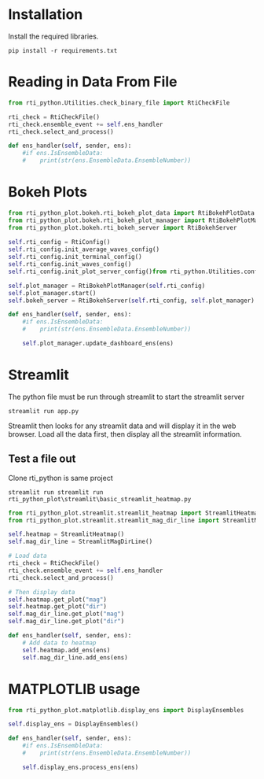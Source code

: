 # Installation
Install the required libraries.

```commandline
pip install -r requirements.txt
```

# Reading in Data From File

```python
from rti_python.Utilities.check_binary_file import RtiCheckFile

rti_check = RtiCheckFile()
rti_check.ensemble_event += self.ens_handler
rti_check.select_and_process()

def ens_handler(self, sender, ens):
    #if ens.IsEnsembleData:
    #    print(str(ens.EnsembleData.EnsembleNumber))
```

# Bokeh Plots

```python
from rti_python_plot.bokeh.rti_bokeh_plot_data import RtiBokehPlotData
from rti_python_plot.bokeh.rti_bokeh_plot_manager import RtiBokehPlotManager
from rti_python_plot.bokeh.rti_bokeh_server import RtiBokehServer
        
self.rti_config = RtiConfig()
self.rti_config.init_average_waves_config()
self.rti_config.init_terminal_config()
self.rti_config.init_waves_config()
self.rti_config.init_plot_server_config()from rti_python.Utilities.config import RtiConfig

self.plot_manager = RtiBokehPlotManager(self.rti_config)
self.plot_manager.start()
self.bokeh_server = RtiBokehServer(self.rti_config, self.plot_manager)

def ens_handler(self, sender, ens):
    #if ens.IsEnsembleData:
    #    print(str(ens.EnsembleData.EnsembleNumber))

    self.plot_manager.update_dashboard_ens(ens)
```

# Streamlit
The python file must be run through streamlit to start the streamlit server
```commandline
streamlit run app.py
```

Streamlit then looks for any streamlit data and will display it in the web browser.
Load all the data first, then display all the streamlit information.

## Test a file out
Clone rti_python is same project


```commandline
streamlit run streamlit run rti_python_plot\streamlit\basic_streamlit_heatmap.py
```

```python
from rti_python_plot.streamlit.streamlit_heatmap import StreamlitHeatmap
from rti_python_plot.streamlit.streamlit_mag_dir_line import StreamlitMagDirLine

self.heatmap = StreamlitHeatmap()
self.mag_dir_line = StreamlitMagDirLine()

# Load data
rti_check = RtiCheckFile()
rti_check.ensemble_event += self.ens_handler
rti_check.select_and_process()

# Then display data
self.heatmap.get_plot("mag")
self.heatmap.get_plot("dir")
self.mag_dir_line.get_plot("mag")
self.mag_dir_line.get_plot("dir")

def ens_handler(self, sender, ens):
    # Add data to heatmap
    self.heatmap.add_ens(ens)
    self.mag_dir_line.add_ens(ens)
```



# MATPLOTLIB usage

```python
from rti_python_plot.matplotlib.display_ens import DisplayEnsembles

self.display_ens = DisplayEnsembles()

def ens_handler(self, sender, ens):
    #if ens.IsEnsembleData:
    #    print(str(ens.EnsembleData.EnsembleNumber))

    self.display_ens.process_ens(ens)
```

